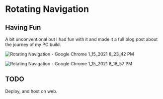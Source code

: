 # Rotating Navigation

## Having Fun
A bit unconventional but I had fun with it and made it a full blog post about the journey of my PC build.

![Rotating Navigation - Google Chrome 1_15_2021 8_23_42 PM](https://user-images.githubusercontent.com/42612374/104793242-9c49ca00-576f-11eb-9d6a-5ba543ee8b81.png)

![Rotating Navigation - Google Chrome 1_15_2021 8_18_57 PM](https://user-images.githubusercontent.com/42612374/104793247-a53a9b80-576f-11eb-9be9-9528841a095d.png)


## TODO
Deploy, and host on web.
